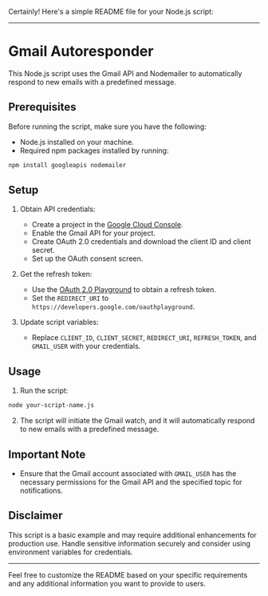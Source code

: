 Certainly! Here's a simple README file for your Node.js script:

---

# Gmail Autoresponder

This Node.js script uses the Gmail API and Nodemailer to automatically respond to new emails with a predefined message.

## Prerequisites

Before running the script, make sure you have the following:

- Node.js installed on your machine.
- Required npm packages installed by running:

```bash
npm install googleapis nodemailer
```

## Setup

1. Obtain API credentials:
   - Create a project in the [Google Cloud Console](https://console.cloud.google.com/).
   - Enable the Gmail API for your project.
   - Create OAuth 2.0 credentials and download the client ID and client secret.
   - Set up the OAuth consent screen.

2. Get the refresh token:
   - Use the [OAuth 2.0 Playground](https://developers.google.com/oauthplayground) to obtain a refresh token.
   - Set the `REDIRECT_URI` to `https://developers.google.com/oauthplayground`.

3. Update script variables:
   - Replace `CLIENT_ID`, `CLIENT_SECRET`, `REDIRECT_URI`, `REFRESH_TOKEN`, and `GMAIL_USER` with your credentials.

## Usage

1. Run the script:

```bash
node your-script-name.js
```

2. The script will initiate the Gmail watch, and it will automatically respond to new emails with a predefined message.

## Important Note

- Ensure that the Gmail account associated with `GMAIL_USER` has the necessary permissions for the Gmail API and the specified topic for notifications.

## Disclaimer

This script is a basic example and may require additional enhancements for production use. Handle sensitive information securely and consider using environment variables for credentials.

---

Feel free to customize the README based on your specific requirements and any additional information you want to provide to users.
